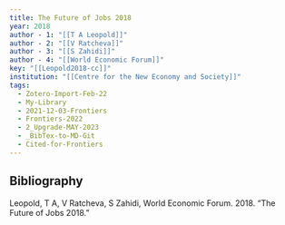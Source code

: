 ```yaml
---
title: The Future of Jobs 2018
year: 2018
author - 1: "[[T A Leopold]]"
author - 2: "[[V Ratcheva]]"
author - 3: "[[S Zahidi]]"
author - 4: "[[World Economic Forum]]"
key: "[[Leopold2018-cc]]"
institution: "[[Centre for the New Economy and Society]]"
tags:
  - Zotero-Import-Feb-22
  - My-Library
  - 2021-12-03-Frontiers
  - Frontiers-2022
  - 2_Upgrade-MAY-2023
  - _BibTex-to-MD-Git
  - Cited-for-Frontiers
---
```


## Bibliography
Leopold, T A, V Ratcheva, S Zahidi, World Economic Forum. 2018. “The Future of Jobs 2018.”